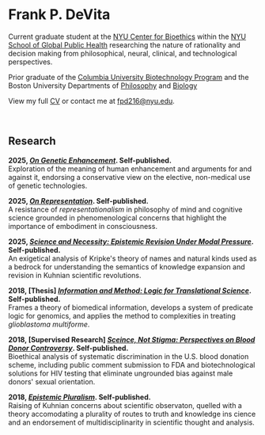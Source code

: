 # Frank P. DeVita
Current graduate student at the [NYU Center for Bioethics](https://wp.nyu.edu/centerforbioethics/) within the [NYU School of Global Public Health](https://publichealth.nyu.edu/) researching the nature of rationality and decision making from philosophical, neural, clinical, and technological perspectives.

Prior graduate of the [Columbia University Biotechnology Program](https://biology.columbia.edu/content/ma-program) and the Boston University Departments of [Philosophy](https://www.bu.edu/philo/) and [Biology](https://www.bu.edu/biology/)

View my full [CV](www.google.com) or contact me at [fpd216@nyu.edu](mailto:fpd216@nyu.edu).

<br>

## Research

**2025, [_On Genetic Enhancement_](www.google.com). Self-published.**\
Exploration of the meaning of human enhancement and arguments for and against it, endorsing a conservative view on the elective, non-medical use of genetic technologies.

**2025, [_On Representation_](www.google.com). Self-published.**\
A resistance of _representationalism_ in philosophy of mind and cognitive science grounded in phenomenological concerns that highlight the importance of embodiment in consciousness.

**2025, [_Science and Necessity: Epistemic Revision Under Modal Pressure_](www.google.com). Self-published.**\
An exigetical analysis of Kripke's theory of names and natural kinds used as a bedrock for understanding the semantics of knowledge expansion and revision in Kuhnian scientific revolutions.

**2018, [Thesis] [_Information and Method: Logic for Translational Science_](www.google.com). Self-published.**\
Frames a theory of biomedical information, develops a system of predicate logic for genomics, and applies the method to complexities in treating _glioblastoma multiforme_.

**2018, [Supervised Research] [_Sceince, Not Stigma: Perspectives on Blood Donor Controversy_](www.google.com). Self-published.**\
Bioethical analysis of systematic discrimination in the U.S. blood donation scheme, including public comment submission to FDA and biotechnological solutions for HIV testing that eliminate ungrounded bias against male donors' sexual orientation.

**2018, [_Epistemic Pluralism_](www.google.com). Self-published.**\
Raising of Kuhnian concerns about scientific observaton, quelled with a theory accomodating a plurality of routes to truth and knowledge ins cience and an endorsement of multidisciplinarity in scientific thought and analysis.
